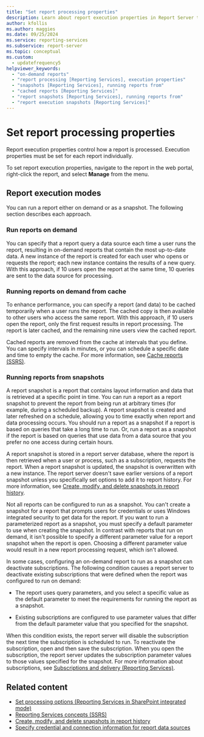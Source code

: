 ```yaml
---
title: "Set report processing properties"
description: Learn about report execution properties in Report Server that control how reports are processed and how to set them for each report by using the web portal.
author: kfollis
ms.author: maggies
ms.date: 09/25/2024
ms.service: reporting-services
ms.subservice: report-server
ms.topic: conceptual
ms.custom:
  - updatefrequency5
helpviewer_keywords:
  - "on-demand reports"
  - "report processing [Reporting Services], execution properties"
  - "snapshots [Reporting Services], running reports from"
  - "cached reports [Reporting Services]"
  - "report snapshots [Reporting Services], running reports from"
  - "report execution snapshots [Reporting Services]"
---
```

# Set report processing properties
  Report execution properties control how a report is processed. Execution properties must be set for each report individually.  
  
 To set report execution properties, navigate to the report in the web portal, right-click the report, and select **Manage** from the menu.
  
## Report execution modes  
 You can run a report either on demand or as a snapshot. The following section describes each approach.  
  
### Run reports on demand 
 You can specify that a report query a data source each time a user runs the report, resulting in on-demand reports that contain the most up-to-date data. A new instance of the report is created for each user who opens or requests the report; each new instance contains the results of a new query. With this approach, if 10 users open the report at the same time, 10 queries are sent to the data source for processing.  
  
### Running reports on demand from cache 
 To enhance performance, you can specify a report (and data) to be cached temporarily when a user runs the report. The cached copy is then available to other users who access the same report. With this approach, if 10 users open the report, only the first request results in report processing. The report is later cached, and the remaining nine users view the cached report.  
  
 Cached reports are removed from the cache at intervals that you define. You can specify intervals in minutes, or you can schedule a specific date and time to empty the cache. For more information, see [Cache reports &#40;SSRS&#41;](../../reporting-services/report-server/caching-reports-ssrs.md).  
  
### Running reports from snapshots  
 A report snapshot is a report that contains layout information and data that is retrieved at a specific point in time. You can run a report as a report snapshot to prevent the report from being run at arbitrary times (for example, during a scheduled backup). A report snapshot is created and later refreshed on a schedule, allowing you to time exactly when report and data processing occurs. You should run a report as a snapshot if a report is based on queries that take a long time to run. Or, run a report as a snapshot if the report is based on queries that use data from a data source that you prefer no one access during certain hours.  
  
 A report snapshot is stored in a report server database, where the report is then retrieved when a user or process, such as a subscription, requests the report. When a report snapshot is updated, the snapshot is overwritten with a new instance. The report server doesn't save earlier versions of a report snapshot unless you specifically set options to add it to report history. For more information, see [Create, modify, and delete snapshots in report history](../../reporting-services/report-server/create-modify-and-delete-snapshots-in-report-history.md).  
  
 Not all reports can be configured to run as a snapshot. You can't create a snapshot for a report that prompts users for credentials or uses Windows integrated security to get data for the report. If you want to run a parameterized report as a snapshot, you must specify a default parameter to use when creating the snapshot. In contrast with reports that run on demand, it isn't possible to specify a different parameter value for a report snapshot when the report is open. Choosing a different parameter value would result in a new report processing request, which isn't allowed.  
  
 In some cases, configuring an on-demand report to run as a snapshot can deactivate subscriptions. The following condition causes a report server to deactivate existing subscriptions that were defined when the report was configured to run on demand:  
  
-   The report uses query parameters, and you select a specific value as the default parameter to meet the requirements for running the report as a snapshot.  
  
-   Existing subscriptions are configured to use parameter values that differ from the default parameter value that you specified for the snapshot.  
  
 When this condition exists, the report server will disable the subscription the next time the subscription is scheduled to run. To reactivate the subscription, open and then save the subscription. When you open the subscription, the report server updates the subscription parameter values to those values specified for the snapshot. For more information about subscriptions, see [Subscriptions and delivery &#40;Reporting Services&#41;](../../reporting-services/subscriptions/subscriptions-and-delivery-reporting-services.md).  
  
## Related content

- [Set processing options &#40;Reporting Services in SharePoint integrated mode&#41;](../../reporting-services/report-server-sharepoint/set-processing-options-reporting-services-in-sharepoint-integrated-mode.md)
- [Reporting Services concepts &#40;SSRS&#41;](../../reporting-services/reporting-services-concepts-ssrs.md)
- [Create, modify, and delete snapshots in report history](create-modify-and-delete-snapshots-in-report-history.md)
- [Specify credential and connection information for report data sources](../../reporting-services/report-data/specify-credential-and-connection-information-for-report-data-sources.md)

